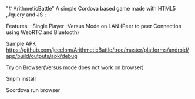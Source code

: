 "# ArithmeticBattle" 
A simple Cordova based game made with HTML5 ,Jquery and JS ;

Features:
-Single Player
-Versus Mode on LAN (Peer to peer Connection using WebRTC and Bluetooth)



Sample APK https://github.com/jeeelom/ArithmeticBattle/tree/master/platforms/android/app/build/outputs/apk/debug

Try on Browser(Versus mode does not work on browser)

$npm install

$cordova run browser
